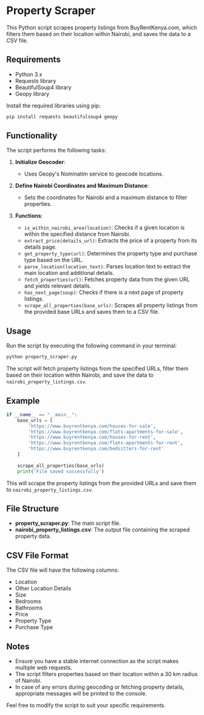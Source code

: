 # Property Scraper

This Python script scrapes property listings from BuyRentKenya.com, which filters them based on their location within Nairobi, and saves the data to a CSV file.

## Requirements

- Python 3.x
- Requests library
- BeautifulSoup4 library
- Geopy library

Install the required libraries using pip:

```bash
pip install requests beautifulsoup4 geopy
```

## Functionality

The script performs the following tasks:

1. **Initialize Geocoder**:
   - Uses Geopy's Nominatim service to geocode locations.

2. **Define Nairobi Coordinates and Maximum Distance**:
   - Sets the coordinates for Nairobi and a maximum distance to filter properties.

3. **Functions**:
   - `is_within_nairobi_area(location)`: Checks if a given location is within the specified distance from Nairobi.
   - `extract_price(details_url)`: Extracts the price of a property from its details page.
   - `get_property_type(url)`: Determines the property type and purchase type based on the URL.
   - `parse_location(location_text)`: Parses location text to extract the main location and additional details.
   - `fetch_properties(url)`: Fetches property data from the given URL and yields relevant details.
   - `has_next_page(soup)`: Checks if there is a next page of property listings.
   - `scrape_all_properties(base_urls)`: Scrapes all property listings from the provided base URLs and saves them to a CSV file.

## Usage

Run the script by executing the following command in your terminal:

```bash
python property_scraper.py
```

The script will fetch property listings from the specified URLs, filter them based on their location within Nairobi, and save the data to `nairobi_property_listings.csv`.

## Example

```python
if __name__ == "__main__":
    base_urls = [
        'https://www.buyrentkenya.com/houses-for-sale',
        'https://www.buyrentkenya.com/flats-apartments-for-sale',
        'https://www.buyrentkenya.com/houses-for-rent',
        'https://www.buyrentkenya.com/flats-apartments-for-rent',
        'https://www.buyrentkenya.com/bedsitters-for-rent'
    ]
    
    scrape_all_properties(base_urls)
    print('File saved successfully')
```

This will scrape the property listings from the provided URLs and save them to `nairobi_property_listings.csv`.

## File Structure

- **property_scraper.py**: The main script file.
- **nairobi_property_listings.csv**: The output file containing the scraped property data.

## CSV File Format

The CSV file will have the following columns:

- Location
- Other Location Details
- Size
- Bedrooms
- Bathrooms
- Price
- Property Type
- Purchase Type

## Notes

- Ensure you have a stable internet connection as the script makes multiple web requests.
- The script filters properties based on their location within a 30 km radius of Nairobi.
- In case of any errors during geocoding or fetching property details, appropriate messages will be printed to the console.

Feel free to modify the script to suit your specific requirements.
